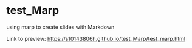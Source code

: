 # test_Marp
using marp to create slides with Markdown

Link to preview: https://s10143806h.github.io/test_Marp/test_marp.html

